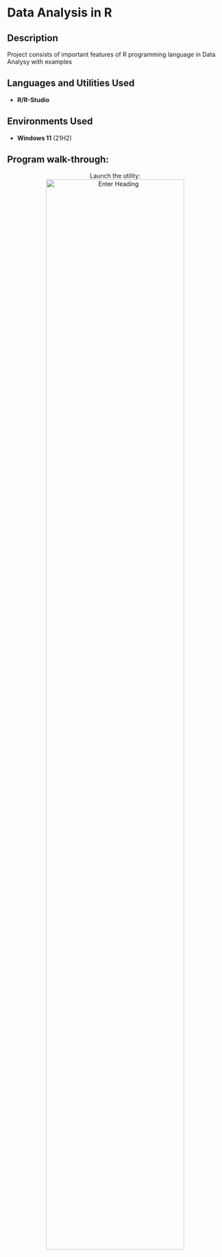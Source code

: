 <h1>Data Analysis in R</h1>

<h2>Description</h2>
Project consists of important features of R programming language in Data Analysy with examples
<br/>


<h2>Languages and Utilities Used</h2>

- <b>R/R-Studio</b> 


<h2>Environments Used </h2>

- <b>Windows 11</b> (21H2)

<h2>Program walk-through:</h2>

<p align="center">
Launch the utility: <br/>
<img src="Enter link" height="80%" width="80%" alt="Enter Heading"/>
<br />
</p>

<!--
 ```diff
- text in red
+ text in green
! text in orange
# text in gray
@@ text in purple (and bold)@@
```
--!>
